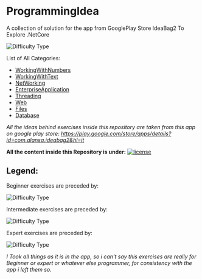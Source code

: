 # ProgrammingIdea
A collection of solution for the app from GooglePlay Store IdeaBag2 To Explore .NetCore

![Difficulty Type](https://img.shields.io/badge/Programming%20For-Passion%20and%20Joy-blue.svg)

List of All Categories: 

  + [WorkingWithNumbers](https://github.com/SebastianGaud/ProgrammingIdea/tree/master/1.%20WorkingWithNumbers)
  + [WorkingWithText](https://github.com/SebastianGaud/ProgrammingIdea/tree/master/2.%20WorkingWithText)
  + [NetWorking](https://github.com/SebastianGaud/ProgrammingIdea/tree/master/3.%20NetWorking)
  + [EnterpriseApplication](https://github.com/SebastianGaud/ProgrammingIdea/tree/master/4.%20EnterpriseApplication)
  + [Threading](https://github.com/SebastianGaud/ProgrammingIdea/tree/master/5.%20Threading)
  + [Web](https://github.com/SebastianGaud/ProgrammingIdea/tree/master/6.%20Web)
  + [Files](https://github.com/SebastianGaud/ProgrammingIdea/tree/master/7.%20Files)
  + [Database](https://github.com/SebastianGaud/ProgrammingIdea/tree/master/8.%20Database)

*All the ideas behind exercises inside this repository are taken from this app on google play store: 
https://play.google.com/store/apps/details?id=com.alansa.ideabag2&hl=it*
 
**All the content inside this Repository is under:** [![license](https://img.shields.io/github/license/mashape/apistatus.svg?style=flat-square)](https://github.com/SebastianGaud/ProgrammingIdea/blob/master/LICENSE.txt)


## Legend:

Beginner exercises are preceded by: 

![Difficulty Type](https://img.shields.io/badge/Difficulty-Beginner-green.svg)

Intermediate exercises are preceded by: 

![Difficulty Type](https://img.shields.io/badge/Difficulty-Intermediate-orange.svg)

Expert exercises are preceded by: 

![Difficulty Type](https://img.shields.io/badge/Difficulty-expert-red.svg)

_I Took all things as it is in the app, so i can't say this exercises are really for Beginner or expert or whatever else programmer, for consistency with the app i left them so._

